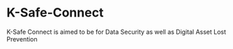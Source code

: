 # K-Safe-Connect
K-Safe Connect is aimed to be for Data Security as well as Digital Asset Lost Prevention
